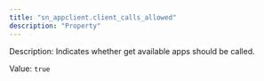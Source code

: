```yaml
---
title: "sn_appclient.client_calls_allowed"
description: "Property"
---
```


Description: Indicates whether get available apps should be called.

Value: `true`